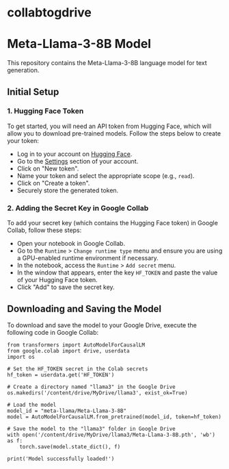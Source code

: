 # collabtogdrive
# Meta-Llama-3-8B Model

This repository contains the Meta-Llama-3-8B language model for text generation.

## Initial Setup

### 1. Hugging Face Token

To get started, you will need an API token from Hugging Face, which will allow you to download pre-trained models. Follow the steps below to create your token:

- Log in to your account on [Hugging Face](https://huggingface.co/).
- Go to the [Settings](https://huggingface.co/settings/tokens) section of your account.
- Click on "New token".
- Name your token and select the appropriate scope (e.g., `read`).
- Click on "Create a token".
- Securely store the generated token.

### 2. Adding the Secret Key in Google Collab

To add your secret key (which contains the Hugging Face token) in Google Collab, follow these steps:

- Open your notebook in Google Collab.
- Go to the `Runtime` > `Change runtime type` menu and ensure you are using a GPU-enabled runtime environment if necessary.
- In the notebook, access the `Runtime` > `Add secret` menu.
- In the window that appears, enter the key `HF_TOKEN` and paste the value of your Hugging Face token.
- Click "Add" to save the secret key.

## Downloading and Saving the Model

To download and save the model to your Google Drive, execute the following code in Google Collab:

```import torch
from transformers import AutoModelForCausalLM
from google.colab import drive, userdata
import os

# Set the HF_TOKEN secret in the Colab secrets
hf_token = userdata.get('HF_TOKEN')

# Create a directory named "llama3" in the Google Drive
os.makedirs('/content/drive/MyDrive/llama3', exist_ok=True)

# Load the model
model_id = "meta-llama/Meta-Llama-3-8B"
model = AutoModelForCausalLM.from_pretrained(model_id, token=hf_token)

# Save the model to the "llama3" folder in Google Drive
with open('/content/drive/MyDrive/llama3/Meta-Llama-3-8B.pth', 'wb') as f:
    torch.save(model.state_dict(), f)

print('Model successfully loaded!')


